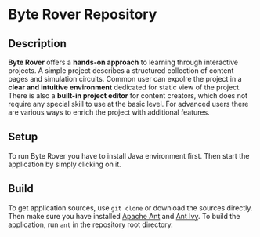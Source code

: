 # Byte Rover Repository
## Description
__Byte Rover__ offers a __hands-on approach__ to learning through interactive projects.
A simple project describes a structured collection of content pages and simulation circuits.
Common user can expolre the project in a __clear and intuitive environment__ dedicated for static view of the project.
There is also a __built-in project editor__ for content creators, which does not require any special skill to use at the basic level.
For advanced users there are various ways to enrich the project with additional features.
## Setup
To run Byte Rover you have to install Java environment first.
Then start the application by simply clicking on it.
## Build
To get application sources, use `git clone` or download the sources directly.
Then make sure you have installed [Apache Ant](https://ant.apache.org) and [Ant Ivy](https://ant.apache.org/ivy).
To build the application, run `ant` in the repository root directory. 
